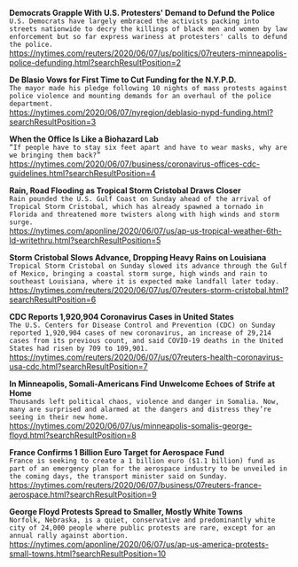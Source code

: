 **Democrats Grapple With U.S. Protesters' Demand to Defund the Police**\
`U.S. Democrats have largely embraced the activists packing into streets nationwide to decry the killings of black men and women by law enforcement but so far express wariness at protesters' calls to defund the police.`\
https://nytimes.com/reuters/2020/06/07/us/politics/07reuters-minneapolis-police-defunding.html?searchResultPosition=2

**De Blasio Vows for First Time to Cut Funding for the N.Y.P.D.**\
`The mayor made his pledge following 10 nights of mass protests against police violence and mounting demands for an overhaul of the police department.`\
https://nytimes.com/2020/06/07/nyregion/deblasio-nypd-funding.html?searchResultPosition=3

**When the Office Is Like a Biohazard Lab**\
`“If people have to stay six feet apart and have to wear masks, why are we bringing them back?”`\
https://nytimes.com/2020/06/07/business/coronavirus-offices-cdc-guidelines.html?searchResultPosition=4

**Rain, Road Flooding as Tropical Storm Cristobal Draws Closer**\
`Rain pounded the U.S. Gulf Coast on Sunday ahead of the arrival of Tropical Storm Cristobal, which has already spawned a tornado in Florida and threatened more twisters along with high winds and storm surge.`\
https://nytimes.com/aponline/2020/06/07/us/ap-us-tropical-weather-6th-ld-writethru.html?searchResultPosition=5

**Storm Cristobal Slows Advance, Dropping Heavy Rains on Louisiana**\
`Tropical Storm Cristobal on Sunday slowed its advance through the Gulf of Mexico, bringing a coastal storm surge, high winds and rain to southeast Louisiana, where it is expected make landfall later today.   `\
https://nytimes.com/reuters/2020/06/07/us/07reuters-storm-cristobal.html?searchResultPosition=6

**CDC Reports 1,920,904 Coronavirus Cases in United States**\
`The U.S. Centers for Disease Control and Prevention (CDC) on Sunday reported 1,920,904 cases of new coronavirus, an increase of 29,214 cases from its previous count, and said COVID-19 deaths in the United States had risen by 709 to 109,901.`\
https://nytimes.com/reuters/2020/06/07/us/07reuters-health-coronavirus-usa-cdc.html?searchResultPosition=7

**In Minneapolis, Somali-Americans Find Unwelcome Echoes of Strife at Home**\
`Thousands left political chaos, violence and danger in Somalia. Now, many are surprised and alarmed at the dangers and distress they’re seeing in their new home.`\
https://nytimes.com/2020/06/07/us/minneapolis-somalis-george-floyd.html?searchResultPosition=8

**France Confirms 1 Billion Euro Target for Aerospace Fund**\
`France is seeking to create a 1 billion euro ($1.1 billion) fund as part of an emergency plan for the aerospace industry to be unveiled in the coming days, the transport minister said on Sunday.`\
https://nytimes.com/reuters/2020/06/07/business/07reuters-france-aerospace.html?searchResultPosition=9

**George Floyd Protests Spread to Smaller, Mostly White Towns**\
`Norfolk, Nebraska, is a quiet, conservative and predominantly white city of 24,000 people where public protests are rare, except for an annual rally against abortion.`\
https://nytimes.com/aponline/2020/06/07/us/ap-us-america-protests-small-towns.html?searchResultPosition=10

